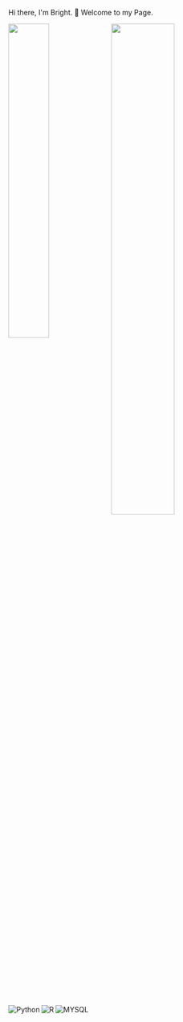 Hi there, I'm Bright. 👋
Welcome to my Page.

<img align="left" width="40%" src="https://github-readme-stats.vercel.app/api?username=brighteze&show_icons=true&theme=radical" />

<img align="left" width="50%" src="https://github-readme-stats.vercel.app/api/top-langs/?username=brighteze&layout=compact" />


<img align="left" alt="Python" src="https://img.shields.io/badge/python-3670A0?style=for-the-badge&logo=python&logoColor=ffdd54"/>
<img align="left" alt="R" src="https://img.shields.io/badge/r-%23276DC3.svg?style=for-the-badge&logo=r&logoColor=white"/>
<img align="left" alt="MYSQL" src="https://img.shields.io/badge/mysql-%2300f.svg?style=for-the-badge&logo=mysql&logoColor=white"/>


